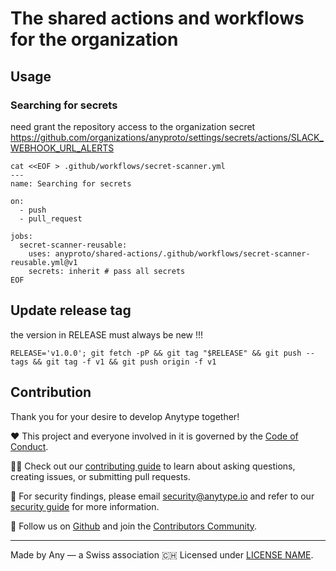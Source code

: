 # The shared actions and workflows for the organization

## Usage
### Searching for secrets
need grant the repository access to the organization secret https://github.com/organizations/anyproto/settings/secrets/actions/SLACK_WEBHOOK_URL_ALERTS
```
cat <<EOF > .github/workflows/secret-scanner.yml
---
name: Searching for secrets

on:
  - push
  - pull_request

jobs:
  secret-scanner-reusable:
    uses: anyproto/shared-actions/.github/workflows/secret-scanner-reusable.yml@v1
    secrets: inherit # pass all secrets
EOF
```

## Update release tag
the version in RELEASE must always be new !!!
```
RELEASE='v1.0.0'; git fetch -pP && git tag "$RELEASE" && git push --tags && git tag -f v1 && git push origin -f v1
```

## Contribution
Thank you for your desire to develop Anytype together!

❤️ This project and everyone involved in it is governed by the [Code of Conduct](https://github.com/anyproto/.github/blob/main/docs/CODE_OF_CONDUCT.md).

🧑‍💻 Check out our [contributing guide](https://github.com/anyproto/.github/blob/main/docs/CONTRIBUTING.md) to learn about asking questions, creating issues, or submitting pull requests.

🫢 For security findings, please email [security@anytype.io](mailto:security@anytype.io) and refer to our [security guide](https://github.com/anyproto/.github/blob/main/docs/SECURITY.md) for more information.

🤝 Follow us on [Github](https://github.com/anyproto) and join the [Contributors Community](https://github.com/orgs/anyproto/discussions).

---
Made by Any — a Swiss association 🇨🇭
Licensed under [LICENSE NAME](./LICENSE.md).
